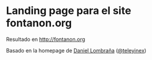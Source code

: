 Landing page para el site fontanon.org
======================================

Resultado en <a href="http://fontanon.org">http://fontanon.org</a>

Basado en la homepage de <a href="http://daniellombrana.es">Daniel Lombraña</a> (<a href="http://twitter.com/teleyinex">@teleyinex</a>)
